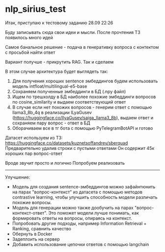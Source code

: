 # nlp_sirius_test

Итак, приступаю к тестовому заданию 28.09 22:26

Буду записывать сюда свои идеи и мысли. После прочтения ТЗ появилось много идей

Самое банальное решение - подача в генеративку вопроса с контектом с просьбой найти ответ

Вариант получше - прикрутить RAG. Так и сделаем

В этом случае архитектура будет выглядеть так:
1. Для получения хороших sentence эмбеддингов будем использовать модель intfloat/multilingual-e5-base
2. Сохраняем полученные эмбеддинги в БД (.npy файл)
3. Ищем по трешхолду в БД наиболее похожие эмбеддинги вопросов по cosine_similarity и выдаем соответствующий ответ
4. В случае если нет похожих вопросов - генерим ответ с помощью llama3_8b_4q в реализации ILyaGusev (https://huggingface.co/IlyaGusev/saiga_llama3_8b), выдаем ответ и сохраняем пару вопрос - ответ в БД
5. Оборачиваем все в тг бота с помощью PyTelegramBotAPI и готово


Датасет используем из ТЗ: https://huggingface.co/datasets/kuznetsoffandrey/sberquad
Предварительно удалив строки с пустыми ответами
Он содержит 45к хороших пар вопрос-ответ

Вроде звучит просто и логично
Попробуем реализовать

___
Улучшение:
* Модель для создания sentence-эмбеддингов можно зафайнтюнить на парах "вопрос-контекст" из датасета с помощью методов contrastive learning, чтобы улучшить способность модели различать похожие вопросы.
* Модель для генерации можно также дообучить на парах "вопрос-контекст-ответ". Это поможет модели лучше понимать, как формировать ответы на вопросы, опираясь на контекст.
* Попробовать другие подходы, например Information Retrieval + Ranking, сравнить качество
* Обернуть в Docker
* Задеплоить на сервер
* Добавить использование цепочки ответов с помощью langchain